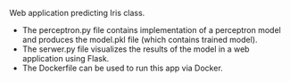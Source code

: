 Web application predicting Iris class.

- The perceptron.py file contains implementation of a perceptron model and produces the model.pkl file (which contains trained model).
- The serwer.py file visualizes the results of the model in a web application using Flask.
- The Dockerfile can be used to run this app via Docker.
